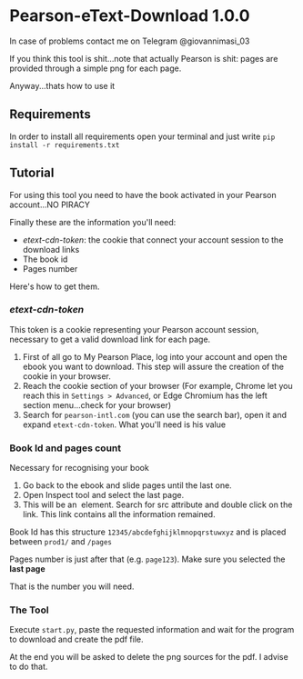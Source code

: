 # Pearson-eText-Download 1.0.0
In case of problems contact me on Telegram @giovannimasi_03

If you think this tool is shit...note that actually Pearson is shit: pages are provided through a simple png for each page.

Anyway...thats how to use it
## Requirements
In order to install all requirements open your terminal and just write `pip install -r requirements.txt`
## Tutorial
For using this tool you need to have the book activated in your Pearson account...NO PIRACY

Finally these are the information you'll need:

* _etext-cdn-token_:  the cookie that connect your account session to the download links
* The book id
* Pages number

Here's how to get them.

### _etext-cdn-token_

This token is a cookie representing your Pearson account session, necessary to get a valid download link for each page.

1. First of all go to My Pearson Place, log into your account and open the ebook you want to download. This step will assure the creation of the cookie in your browser.
2. Reach the cookie section of your browser (For example, Chrome let you reach this in `Settings > Advanced`, or Edge Chromium has the left section menu...check for your browser)
3. Search for `pearson-intl.com` (you can use the search bar), open it and expand `etext-cdn-token`. What you'll need is his value

### Book Id and pages count

Necessary for recognising your book

1. Go back to the ebook and slide pages until the last one.
2. Open Inspect tool and select the last page.
3. This will be an <img> element. Search for src attribute and double click on the link. This link contains all the information remained.

Book Id has this structure `12345/abcdefghijklmnopqrstuwxyz` and is placed between `prod1/` and `/pages`

Pages number is just after that (e.g. `page123`). Make sure you selected the **last page**

That is the number you will need.

### The Tool

Execute `start.py`, paste the requested information and wait for the program to download and create the pdf file.

At the end you will be asked to delete the png sources for the pdf. I advise to do that.
